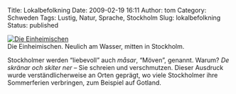 Title: Lokalbefolkning
Date: 2009-02-19 16:11
Author: tom
Category: Schweden
Tags: Lustig, Natur, Sprache, Stockholm
Slug: lokalbefolkning
Status: published

[![Die
Einheimischen](http://www.fiket.de/pic/invanarna_s.jpg "Die Einheimischen")](http://www.fiket.de/pic/invanarna_l.jpg)  
Die Einheimischen. Neulich am Wasser, mitten in Stockholm.

Stockholmer werden “liebevoll” auch *måsar*, “Möven”, genannt. Warum?
*De skränar och skiter ner* – Sie schreien und verschmutzen. Dieser
Ausdruck wurde verständlicherweise an Orten geprägt, wo viele
Stockholmer ihre Sommerferien verbringen, zum Beispiel auf Gotland.

